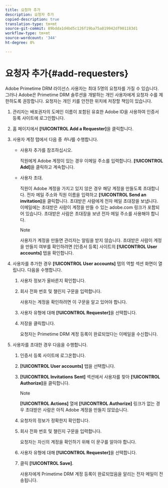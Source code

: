 ```yaml
---
title: 요청자 추가
description: 요청자 추가
copied-description: true
translation-type: tm+mt
source-git-commit: 89bdda1d4bd5c126f19ba75a819942df901183d1
workflow-type: tm+mt
source-wordcount: '344'
ht-degree: 0%

---
```



# 요청자 추가{#add-requesters}

Adobe Primetime DRM 라이선스 사용자는 최대 5명의 요청자를 가질 수 있습니다. 그러나 Adobe은 Primetime DRM 솔루션을 개발하는 개인 사용자에게 요청자 수를 제한하도록 권장합니다. 요청자는 개인 키를 안전한 위치에 저장할 책임이 있습니다.

1. 관리자는 배포권자의 도메인 이름이 포함된 유효한 Adobe ID을 사용하여 인증서 등록 사이트에 로그인합니다.
1. 홈 페이지에서 **[!UICONTROL Add a Requester]**&#x200B;을 클릭합니다.
1. 사용자 계정 탭에서 다음 중 *하나*&#x200B;를 수행합니다.

   * 사용자 추가를 참조하십시오.

      직원에게 Adobe 계정이 있는 경우 이메일 주소를 입력합니다. **[!UICONTROL Add]**&#x200B;을 클릭하고 계속합니다.
   * 사용자 초대.

      직원이 Adobe 계정을 가지고 있지 않은 경우 해당 계정을 만들도록 초대합니다. 전자 메일 주소와 직원 이름을 입력하고 **[!UICONTROL Send an invitation]**&#x200B;을 클릭합니다. 초대받은 사람에게 전자 메일 초대장을 보냅니다. 이메일에는 초대받은 사람이 계정을 만들 수 있는 adobe.com 링크가 포함되어 있습니다. 초대받은 사람은 초대장을 보낸 전자 메일 주소를 사용해야 합니다.

      >[!NOTE]
      >
      >사용자가 계정을 만들면 관리자는 알림을 받지 않습니다. 초대받은 사람이 계정을 만들지 여부를 확인하려면 [인증서 등록] 사이트의 **[!UICONTROL User accounts]** 탭을 확인합니다.

1. 사용자를 추가한 경우 **[!UICONTROL User accounts]** 탭의 역할 섹션 화면이 열립니다. 다음을 수행합니다.

   1. 사용자 정보가 올바른지 확인합니다.
   1. 회사 전화 번호 및 챌린지 구문을 입력합니다.

      사용자는 계정을 확인하려면 이 구문을 알고 있어야 합니다.
   1. 사용자 유형에 대해 **[!UICONTROL Requester]**&#x200B;을 선택합니다.
   1. 저장을 클릭합니다.

      요청자는 Primetime DRM 계정 등록이 완료되었다는 이메일을 수신합니다.

1. 사용자를 초대한 경우 다음을 수행합니다.

   1. 인증서 등록 사이트에 로그온합니다.
   1. **[!UICONTROL User accounts]** 탭을 선택합니다.
   1. **[!UICONTROL Invitations Sent]** 섹션에서 사용자를 찾아 **[!UICONTROL Authorize]**&#x200B;을 클릭합니다.

      >[!NOTE]
      >
      >**[!UICONTROL Actions]** 열에 **[!UICONTROL Authorize]** 링크가 없는 경우 초대받은 사람은 아직 Adobe 계정을 만들지 않았습니다.

   1. 요청자의 정보가 정확한지 확인합니다.
   1. 회사 전화 번호 및 챌린지 구문을 입력합니다.

      요청자는 자신의 계정을 확인하기 위해 이 문구를 알아야 합니다.
   1. 사용자 유형에 대해 **[!UICONTROL Requester]**&#x200B;을 선택합니다.
   1. 클릭 **[!UICONTROL Save]**.

      사용자에게 Primetime DRM 계정 등록이 완료되었음을 알리는 전자 메일이 전송됩니다.

